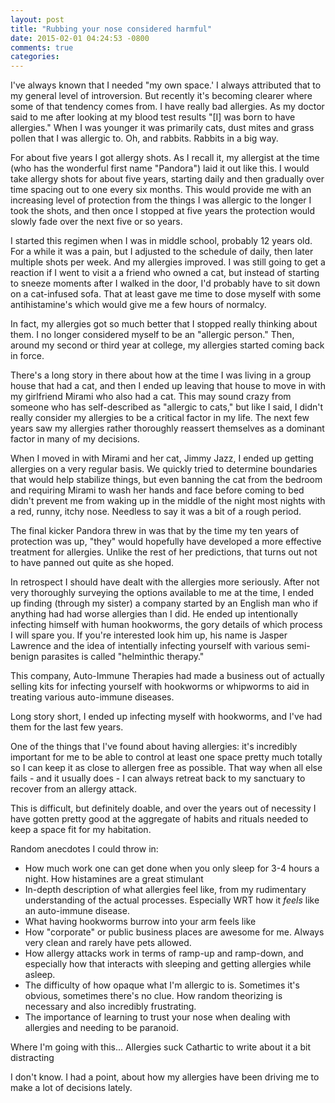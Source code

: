 ```yaml
---
layout: post
title: "Rubbing your nose considered harmful"
date: 2015-02-01 04:24:53 -0800
comments: true
categories:
---
```


I've always known that I needed "my own space.' I always attributed
that to my general level of introversion. But recently it's becoming
clearer where some of that tendency comes from. I have really bad
allergies. As my doctor said to me after looking at my blood test
results "[I] was born to have allergies." When I was younger it was
primarily cats, dust mites and grass pollen that I was allergic
to. Oh, and rabbits.  Rabbits in a big way.

<!--more-->

For about five years I got allergy shots. As I recall it, my allergist
at the time (who has the wonderful first name "Pandora") laid it out
like this. I would take allergy shots for about five years, starting
daily and then gradually over time spacing out to one every six
months. This would provide me with an increasing level of protection
from the things I was allergic to the longer I took the shots, and
then once I stopped at five years the protection would slowly fade
over the next five or so years.

I started this regimen when I was in middle school, probably 12 years
old. For a while it was a pain, but I adjusted to the schedule of
daily, then later multiple shots per week.  And my allergies improved.
I was still going to get a reaction if I went to visit a a friend who
owned a cat, but instead of starting to sneeze moments after I walked
in the door, I'd probably have to sit down on a cat-infused sofa. That
at least gave me time to dose myself with some antihistamine's which
would give me a few hours of normalcy.

In fact, my allergies got so much better that I stopped really
thinking about them. I no longer considered myself to be an "allergic
person." Then, around my second or third year at college, my allergies
started coming back in force.

There's a long story in there about how at the time I was living in a
group house that had a cat, and then I ended up leaving that house to
move in with my girlfriend Mirami who also had a cat. This may sound
crazy from someone who has self-described as "allergic to cats," but
like I said, I didn't really consider my allergies to be a critical
factor in my life. The next few years saw my allergies rather
thoroughly reassert themselves as a dominant factor in many of my
decisions.

When I moved in with Mirami and her cat, Jimmy Jazz, I ended up
getting allergies on a very regular basis. We quickly tried to
determine boundaries that would help stabilize things, but even
banning the cat from the bedroom and requiring Mirami to wash her
hands and face before coming to bed didn't prevent me from waking up
in the middle of the night most nights with a red, runny, itchy
nose. Needless to say it was a bit of a rough period.

The final kicker Pandora threw in was that by the time my ten years of
protection was up, "they" would hopefully have developed a more
effective treatment for allergies. Unlike the rest of her predictions,
that turns out not to have panned out quite as she hoped.

In retrospect I should have dealt with the allergies more
seriously. After not very thoroughly surveying the options available
to me at the time, I ended up finding (through my sister) a company
started by an English man who if anything had had worse allergies than
I did. He ended up intentionally infecting himself with human
hookworms, the gory details of which process I will spare you. If
you're interested look him up, his name is Jasper Lawrence and the
idea of intentially infecting yourself with various semi-benign
parasites is called "helminthic therapy."

This company, Auto-Immune Therapies had made a business out of
actually selling kits for infecting yourself with hookworms or
whipworms to aid in treating various auto-immune diseases.

Long story short, I ended up infecting myself with hookworms, and I've
had them for the last few years.

One of the things that I've found about having allergies: it's
incredibly important for me to be able to control at least one space
pretty much totally so I can keep it as close to allergen free as
possible. That way when all else fails - and it usually does - I can
always retreat back to my sanctuary to recover from an allergy attack.

This is difficult, but definitely doable, and over the years
out of necessity I have gotten pretty good at the aggregate of habits
and rituals needed to keep a space fit for my habitation.



Random anecdotes I could throw in:

- How much work one can get done when you only sleep for 3-4 hours a
  night. How histamines are a great stimulant
- In-depth description of what allergies feel like, from my
  rudimentary understanding of the actual processes. Especially WRT
  how it *feels* like an auto-immune disease.
- What having hookworms burrow into your arm feels like
- How "corporate" or public business places are awesome for me. Always
  very clean and rarely have pets allowed.
- How allergy attacks work in terms of ramp-up and ramp-down, and
  especially how that interacts with sleeping and getting allergies
  while asleep.
- The difficulty of how opaque what I'm allergic to is. Sometimes it's
  obvious, sometimes there's no clue. How random theorizing is
  necessary and also incredibly frustrating.
- The importance of learning to trust your nose when dealing with
  allergies and needing to be paranoid.



Where I'm going with this...
Allergies suck
Cathartic to write about it a bit
distracting

I don't know.  I had a point, about how my allergies have been driving
me to make a lot of decisions lately.
